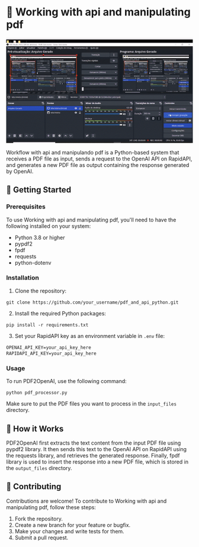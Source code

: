 # 🤖 Working with api and manipulating pdf

![Imagem do rojeto](img/api_pdf.gif)


Workflow with api and manipulando pdf is a Python-based system that receives a PDF file as input, sends a request to the OpenAI API on RapidAPI, and generates a new PDF file as output containing the response generated by OpenAI.

## 🚀 Getting Started

### Prerequisites

To use Working with api and manipulating pdf, you'll need to have the following installed on your system:

- Python 3.8 or higher
- pypdf2
- fpdf
- requests
- python-dotenv

### Installation

1. Clone the repository:

```
git clone https://github.com/your_username/pdf_and_api_python.git
```

2. Install the required Python packages:

```
pip install -r requirements.txt
```

3. Set your RapidAPI key as an environment variable in `.env` file:

```
OPENAI_API_KEY=your_api_key_here
RAPIDAPI_API_KEY=your_api_key_here
```

### Usage

To run PDF2OpenAI, use the following command:

```
python pdf_processor.py
```

Make sure to put the PDF files you want to process in the `input_files` directory.

## 🤖 How it Works

PDF2OpenAI first extracts the text content from the input PDF file using pypdf2 library. It then sends this text to the OpenAI API on RapidAPI using the requests library, and retrieves the generated response. Finally, fpdf library is used to insert the response into a new PDF file, which is stored in the `output_files` directory.

## 🤝 Contributing

Contributions are welcome! To contribute to Working with api and manipulating pdf, follow these steps:

1. Fork the repository.
2. Create a new branch for your feature or bugfix.
3. Make your changes and write tests for them.
4. Submit a pull request.

